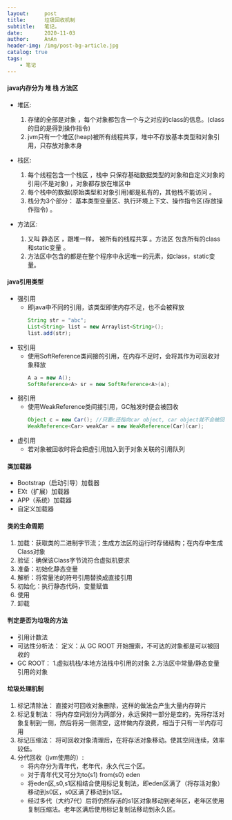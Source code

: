 ```yaml
---
layout:     post
title:      垃圾回收机制
subtitle:   笔记。
date:       2020-11-03
author:     AnAn
header-img: /img/post-bg-article.jpg
catalog: true
tags:
    - 笔记
---
```

#### java内存分为 堆 栈 方法区
- 堆区:

    1. 存储的全部是对象 ，每个对象都包含一个与之对应的class的信息。(class的目的是得到操作指令)
    2. jvm只有一个堆区(heap)被所有线程共享，堆中不存放基本类型和对象引用，只存放对象本身
- 栈区:
    1. 每个线程包含一个栈区 ，栈中 只保存基础数据类型的对象和自定义对象的引用(不是对象) ，对象都存放在堆区中
    2. 每个栈中的数据(原始类型和对象引用)都是私有的，其他栈不能访问 。
    3. 栈分为3个部分： 基本类型变量区、执行环境上下文、操作指令区(存放操作指令) 。
- 方法区:
    1. 又叫 静态区 ，跟堆一样， 被所有的线程共享 。方法区 包含所有的class和static变量 。
    2. 方法区中包含的都是在整个程序中永远唯一的元素，如class，static变量。
#### java引用类型
- 强引用
   - 即java中不同的引用，该类型即使内存不足，也不会被释放
        ```java
        String str = "abc";
        List<String> list = new Arraylist<String>();
        list.add(str);
        ```
- 软引用
  - 使用SoftReference类间接的引用，在内存不足时，会将其作为可回收对象释放
    ```java
    A a = new A();            
    SoftReference<A> sr = new SoftReference<A>(a);  
    ```
- 弱引用
  - 使用WeakReference类间接引用，GC触发时便会被回收
    ```java
    Object c = new Car(); //只要c还指向car object, car object就不会被回收
    WeakReference<Car> weakCar = new WeakReference(Car)(car);
    ```
- 虚引用
  - 若对象被回收时将会把虚引用加入到于对象关联的引用队列
#### 类加载器
- Bootstrap（启动引导）加载器
- EXt（扩展）加载器
- APP（系统）加载器
- 自定义加载器
#### 类的生命周期
1. 加载：获取类的二进制字节流；生成方法区的运行时存储结构；在内存中生成Class对象
2. 验证：确保该Class字节流符合虚拟机要求
3. 准备：初始化静态变量
4. 解析：将常量池的符号引用替换成直接引用
5. 初始化：执行静态代码，变量赋值
6. 使用
7. 卸载

#### 判定是否为垃圾的方法
- 引用计数法
- 可达性分析法：
定义：从 GC ROOT 开始搜索，不可达的对象都是可以被回收的
- GC ROOT：
1.虚拟机栈/本地方法栈中引用的对象
2.方法区中常量/静态变量引用的对象
#### 垃圾处理机制
1. 标记清除法：
直接对可回收对象删除，这样的做法会产生大量内存碎片
2. 标记复制法：
将内存空间划分为两部分，永远保持一部分是空的，先将存活对象复制到一侧，然后将另一侧清空，这样做内存浪费，相当于只有一半内存可用
3. 标记压缩法：
将可回收对象清理后，在将存活对象移动。使其空间连续，效率较低。
4. 分代回收（jvm使用的）:
    - 将内存分为青年代，老年代，永久代三个区。
    - 对于青年代又可分为to(s1) from(s0) eden
   - 将eden区,s0,s1区相结合使用标记复制法，即eden区满了（将存活对象）移动到s0区，s0区满了移动到s1区。
   - 经过多代（大约7代）后将仍然存活的s1区对象移动到老年区，老年区使用复制压缩法。老年区满后使用标记复制法移动到永久区。


